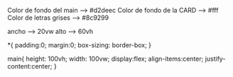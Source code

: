 <!-- COLORES -->

Color de fondo del main   --> #d2deec
Color de fondo de la CARD --> #fff
Color de letras grises    --> #8c9299

<!-- TAMAÑO DE LA CARD -->

ancho --> 20vw
alto  --> 60vh

<!-- COPIAR Y PEGAR EN CSS -->

*{
    padding:0;
    margin:0;
    box-sizing: border-box;
}

main{
    height: 100vh;
    width: 100vw;
    display:flex;
    align-items:center;
    justify-content:center;
    <!-- BORRAR ESTO Y PONER COLOR -->
}




